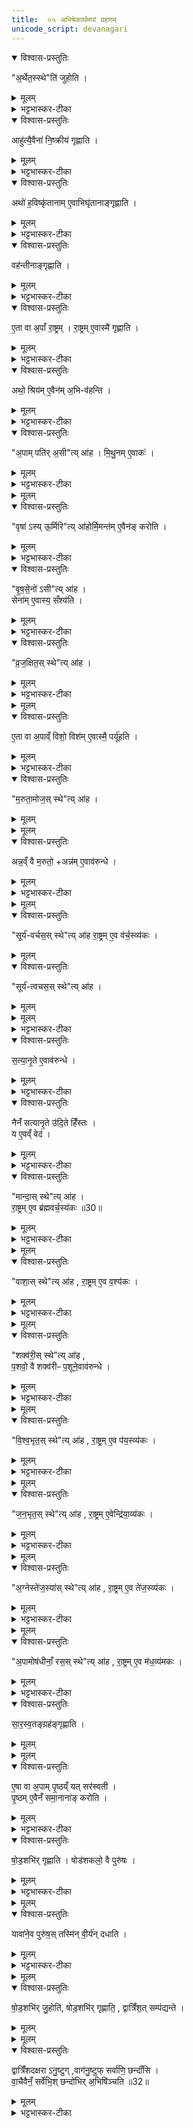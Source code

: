 ```yaml
---
title:  ०५ अभिषेकार्थमपां ग्रहणम् 
unicode_script: devanagari
---
```


<details open><summary>विश्वास-प्रस्तुतिः</summary>

"अ॒र्थेत॒स्स्थे"ति॑ जुहोति ।
</details>

<details><summary>मूलम्</summary>

"अ॒र्थेत॒स्स्थे"ति॑ जुहोति ।
</details>

<details><summary>भट्टभास्कर-टीका</summary>

1 अर्थेतस्स्थेत्यादि ॥ अभिषेकार्थमपां ग्रहान्वायव्यैः गृह्णाति षोडश सप्तदश वा 'अर्थेतस्स्थ'इत्यादिमन्त्रैः । एतास्वप्सु प्रथमं जुहोति ।
</details>

<details open><summary>विश्वास-प्रस्तुतिः</summary>

आहु॑त्यै॒वैना॑ नि॒ष्क्रीय॑ गृह्णाति ।
</details>

<details><summary>मूलम्</summary>

आहु॑त्यै॒वैना॑ नि॒ष्क्रीय॑ गृह्णाति ।
</details>

<details><summary>भट्टभास्कर-टीका</summary>

आहुत्या मूल्यस्थानीयया एना आपो निष्क्रीय स्वीकृत्य गृह्णाति ।
</details>

<details open><summary>विश्वास-प्रस्तुतिः</summary>

अथो॑ ह॒विष्कृ॑तानाम् ए॒वाभिघृ॑तानाङ्गृह्णाति ।
</details>

<details><summary>मूलम्</summary>

अथो॑ ह॒विष्कृ॑तानाम् ए॒वाभिघृ॑तानाङ्गृह्णाति ।
</details>

<details><summary>भट्टभास्कर-टीका</summary>

अथो अपि च हविष्कृतानां हविष्ट्वं प्राप्तानां अत एव अभिघृतानां अभिघारितानां अपां गृह्णाति प्रथमाहुतिप्रक्षेपेण हविष्कृत्य अभिघार्य च आपो गृहीता भवन्ति ।
</details>

<details open><summary>विश्वास-प्रस्तुतिः</summary>

वह॑न्तीनाङ्गृह्णाति ।
</details>

<details><summary>मूलम्</summary>

वह॑न्तीनाङ्गृह्णाति ।
</details>

<details><summary>भट्टभास्कर-टीका</summary>

'अर्थेतः स्थ' इति वहन्तीनां गृह्णाति ।
</details>

<details open><summary>विश्वास-प्रस्तुतिः</summary>

ए॒ता वा अ॒पाँ रा॒ष्ट्रम् । रा॒ष्ट्रम् ए॒वास्मै॑ गृह्णाति ।
</details>

<details><summary>मूलम्</summary>

ए॒ता वा अ॒पाँ रा॒ष्ट्रम् । रा॒ष्ट्रम् ए॒वास्मै॑ गृह्णाति ।
</details>

<details><summary>भट्टभास्कर-टीका</summary>

एताः प्रवहन्त्यः आपः अपां राष्ट्रं सारभूतोंशः, राजमानो वा अंशः । तस्मादेतासां ग्रहणेन यजमानाय राष्ट्रं गृह्नाति ।
</details>

<details open><summary>विश्वास-प्रस्तुतिः</summary>

अथो॒ श्रिय॑म् ए॒वैन॑म् अ॒भि-व॑हन्ति ।
</details>

<details><summary>मूलम्</summary>

अथो॒ श्रिय॑म् ए॒वैन॑म् अ॒भि-व॑हन्ति ।
</details>

<details><summary>भट्टभास्कर-टीका</summary>

अपि च एनं यजमानं अभि अस्योपरि श्रियं वहन्ति । 'अभिरभागे'इति लक्षणे अभेः कर्मप्रवचनीयत्वम् । राष्ट्रभूतानामुपरि हुत्वा ग्रहणात् राष्ट्रश्रीरेनमभिलक्ष्य तिष्ठतीति ॥
</details>

<details open><summary>विश्वास-प्रस्तुतिः</summary>

"अ॒पाम् पति॑र् अ॒सी"त्य् आ॑ह । मि॒थु॒नम् ए॒वाकः॑ ।
</details>

<details><summary>मूलम्</summary>

"अ॒पाम् पति॑र् अ॒सी"त्य् आ॑ह । मि॒थु॒नम् ए॒वाकः॑ ।
</details>

<details><summary>भट्टभास्कर-टीका</summary>

2 अपां पतिरसीति ॥ समुद्रात्पून्नदाद्वा शोणादेर्गृह्णाति । मिथुनमेवाकः करोति, पुंस्त्वादेषां स्त्रीत्वाच्चेतरासाम् । 'मन्त्रे घस'इति च्लेर्लुक् ।
</details>


<details><summary>मूलम्</summary>

वृषा॑ऽस्यू॒र्मिरित्या॑ह ॥28॥  
ऊ॒र्मि॒मन्त॑मे॒वैन॑ङ्करोति ।
</details>

<details open><summary>विश्वास-प्रस्तुतिः</summary>

"वृषा॑ ऽस्य् ऊ॒र्मिरि"त्य् आ॑होर्मि॒मन्त॑म् ए॒वैन॑ङ् करोति ।
</details>

<details><summary>मूलम्</summary>

"वृषा॑ ऽस्य् ऊ॒र्मिरि"त्य् आ॑होर्मि॒मन्त॑म् ए॒वैन॑ङ् करोति ।
</details>

<details><summary>भट्टभास्कर-टीका</summary>

वृषाऽसीति प्रतिस्रोतसमूर्मिं गृह्णाति । ऊर्मिमन्तं गवादिसंघातवन्तं यजमानं करोति ।
</details>

<details open><summary>विश्वास-प्रस्तुतिः</summary>

"वृ॒ष॒से॒नो॑ ऽसी"त्य् आ॑ह ।  
सेना॑म् ए॒वास्य॒ सँश्य॑ति ।
</details>

<details><summary>मूलम्</summary>

"वृ॒ष॒से॒नो॑ ऽसी"त्य् आ॑ह ।  
सेना॑म् ए॒वास्य॒ सँश्य॑ति ।
</details>

<details><summary>भट्टभास्कर-टीका</summary>

वृषसेनोसि इत्यनुस्रोतसं गृह्णाति । संश्यतीति । संशितत्वं सेनाया वर्षितृत्वात् ।
</details>

<details open><summary>विश्वास-प्रस्तुतिः</summary>

"व्र॒ज॒क्षित॒स् स्थे"त्य् आ॑ह ।
</details>

<details><summary>मूलम्</summary>

"व्र॒ज॒क्षित॒स् स्थे"त्य् आ॑ह ।
</details>

<details><summary>भट्टभास्कर-टीका</summary>

व्रजक्षितः इति कूप्या गृह्णाति ।
</details>


<details><summary>मूलम्</summary>

ए॒ता वा अ॒पाव्ँ विशः॑ ।
विश॑मे॒वास्मै॒ पर्यू॑हति ।
</details>

<details open><summary>विश्वास-प्रस्तुतिः</summary>

ए॒ता वा अ॒पाव्ँ विशो॒ विश॑म् ए॒वास्मै॒ पर्यू॑हति ।
</details>

<details><summary>मूलम्</summary>

ए॒ता वा अ॒पाव्ँ विशो॒ विश॑म् ए॒वास्मै॒ पर्यू॑हति ।
</details>

<details><summary>भट्टभास्कर-टीका</summary>

एता अपां मध्ये विशो ध्रुवाः व्रजे निवसन्तीति । तस्माद्विशं पर्यूहति परित आनयति यजमानाय ।
</details>

<details open><summary>विश्वास-प्रस्तुतिः</summary>

"म॒रुता॒मोज॒स् स्थे"त्य् आ॑ह ।
</details>

<details><summary>मूलम्</summary>

"म॒रुता॒मोज॒स् स्थे"त्य् आ॑ह ।
</details>


<details><summary>मूलम्</summary>

अन्न॒व्ँवै म॒रुतः॑ ।
अन्न॑मे॒वाव॑रुन्धे ।
</details>

<details open><summary>विश्वास-प्रस्तुतिः</summary>

अन्न॒व्ँ वै म॒रुतो॒ +अन्न॑म् ए॒वाव॑रुन्धे ।
</details>

<details><summary>मूलम्</summary>

अन्न॒व्ँ वै म॒रुतो॒ +अन्न॑म् ए॒वाव॑रुन्धे ।
</details>

<details><summary>भट्टभास्कर-टीका</summary>

मरुतामित्यादि आवर्तजलं गृह्णाति । अन्न हेतवो मरुतः ।
</details>


<details><summary>मूलम्</summary>

सूर्य॑वर्चस॒स्स्थेत्या॑ह ॥29॥  
रा॒ष्ट्रमे॒व व॑र्च॒स्व्य॑कः ।
</details>

<details open><summary>विश्वास-प्रस्तुतिः</summary>

"सूर्य॑-वर्चस॒स् स्थे"त्य् आ॑ह रा॒ष्ट्रम् ए॒व व॑र्च॒स्व्य॑कः ।
</details>

<details><summary>मूलम्</summary>

"सूर्य॑-वर्चस॒स् स्थे"त्य् आ॑ह रा॒ष्ट्रम् ए॒व व॑र्च॒स्व्य॑कः ।
</details>

<details open><summary>विश्वास-प्रस्तुतिः</summary>

"सूर्य॑-त्वचस॒स् स्थे"त्य् आ॑ह ।
</details>

<details><summary>मूलम्</summary>

"सूर्य॑-त्वचस॒स् स्थे"त्य् आ॑ह ।
</details>


<details><summary>मूलम्</summary>

स॒त्यव्ँ वा ए॒तत् ।
यद्वर्ष॑ति ।
अनृ॑त॒य्ँ यदा॒तप॑ति॒ वर्ष॑ति ।

स॒त्यव्ँ वा ए॒तद् ,  यद् वर्ष॑त्य्॒ अनृ॑त॒य्ँ यदा॒तप॑ति॒ वर्ष॑ति ।
</details>

<details><summary>भट्टभास्कर-टीका</summary>

सूर्यवर्चस इत्यातपति वर्ष्या गृह्णाति ।

सत्यं खल्वेतत् अमोघफलं भवति प्रभूतत्वात् । यदातपति दुर्दिनायमाने यत् वर्षति तदनृतं अल्पत्वेनासधकत्वात् ।
</details>

<details open><summary>विश्वास-प्रस्तुतिः</summary>

स॒त्या॒नृ॒ते ए॒वाव॑रुन्धे ।  
</details>

<details><summary>मूलम्</summary>

स॒त्या॒नृ॒ते ए॒वाव॑रुन्धे ।  
</details>

<details><summary>भट्टभास्कर-टीका</summary>

तस्मात् सत्यानृते अवरुन्धे विधेयीकर्तुं शक्नोत्येवंवेदितारम् ।
</details>

<details open><summary>विश्वास-प्रस्तुतिः</summary>

नैनँ॑ सत्यानृ॒ते उ॑दि॒ते हिँ॑स्तः ।  
य ए॒वव्ँ वेद॑ ।
</details>

<details><summary>मूलम्</summary>

नैनँ॑ सत्यानृ॒ते उ॑दि॒ते हिँ॑स्तः ।  
य ए॒वव्ँ वेद॑ ।
</details>

<details><summary>भट्टभास्कर-टीका</summary>

सत्यानृते उदिते उज्ज्वले नियन्तुमशक्ये मृत्वा न हिंस्तः एवंवेदितारमपि न हिंस्तः किं पुरनरातपति वर्ष्या गृह्णत इति ।
</details>

<details open><summary>विश्वास-प्रस्तुतिः</summary>

"मान्दा॒स् स्थे"त्य् आ॑ह ।  
रा॒ष्ट्रम् ए॒व ब्र॑ह्मवर्च॒स्य॑कः ॥30॥  
</details>

<details><summary>मूलम्</summary>

"मान्दा॒स् स्थे"त्य् आ॑ह ।  
रा॒ष्ट्रम् ए॒व ब्र॑ह्मवर्च॒स्य॑कः ॥30॥  
</details>

<details><summary>भट्टभास्कर-टीका</summary>

मान्दा;, इति स्थावरा ह्रादिनीर्वा गृह्णाति । स्थावराणां तटाकादिजलानां ब्रह्मवर्चसवृद्धिहेतुत्वात् ।
</details>


<details><summary>मूलम्</summary>

वाशा॒स्स्थेत्या॑ह ।
रा॒ष्ट्रमे॒व व॒श्य॑कः ।
</details>

<details open><summary>विश्वास-प्रस्तुतिः</summary>

"वाशा॒स् स्थे"त्य् आ॑ह , रा॒ष्ट्रम् ए॒व व॒श्य॑कः ।
</details>

<details><summary>मूलम्</summary>

"वाशा॒स् स्थे"त्य् आ॑ह , रा॒ष्ट्रम् ए॒व व॒श्य॑कः ।
</details>

<details><summary>भट्टभास्कर-टीका</summary>

वाशा इत्यवश्यायोदकं गृह्णाति । राष्ट्रमेव वशीकरोति । स्वाधीनत्वे वचनात् ।
</details>


<details><summary>मूलम्</summary>

शक्व॑री॒स्स्थेत्या॑ह ।
प॒शवो॒ वै शक्व॑रीः ।
प॒शूने॒वाव॑रुन्धे ।
</details>

<details open><summary>विश्वास-प्रस्तुतिः</summary>

"शक्व॑री॒स् स्थे"त्य् आ॑ह ,   
प॒शवो॒ वै शक्व॑रीᳶ प॒शूने॒वाव॑रुन्धे ।
</details>

<details><summary>मूलम्</summary>

"शक्व॑री॒स् स्थे"त्य् आ॑ह ,   
प॒शवो॒ वै शक्व॑रीᳶ प॒शूने॒वाव॑रुन्धे ।
</details>

<details><summary>भट्टभास्कर-टीका</summary>

शक्वरीरिति गोरुल्ब्या गृह्णाति । ़  
पशव इति । उल्ब्यानां पशुरक्षणहेतुत्वात् ताच्छब्द्यम् ।
</details>


<details><summary>मूलम्</summary>

वि॒श्व॒भृत॒स्स्थेत्या॑ह ।
रा॒ष्ट्रमे॒व प॑य॒स्व्य॑कः ।
</details>

<details open><summary>विश्वास-प्रस्तुतिः</summary>

"वि॒श्व॒भृत॒स् स्थे"त्य् आ॑ह , रा॒ष्ट्रम् ए॒व प॑य॒स्व्य॑कः ।
</details>

<details><summary>मूलम्</summary>

"वि॒श्व॒भृत॒स् स्थे"त्य् आ॑ह , रा॒ष्ट्रम् ए॒व प॑य॒स्व्य॑कः ।
</details>

<details><summary>भट्टभास्कर-टीका</summary>

विश्वभृत इति पयो गृह्णाति । राष्ट्रं पयस्वि करोति ।
</details>


<details><summary>मूलम्</summary>

ज॒न॒भृत॒स्स्थेत्या॑ह ।
रा॒ष्ट्रमे॒वेन्द्रि॑या॒व्य॑कः ।
</details>

<details open><summary>विश्वास-प्रस्तुतिः</summary>

"ज॒न॒भृत॒स् स्थे"त्य् आ॑ह , रा॒ष्ट्रम् ए॒वेन्द्रि॑या॒व्य॑कः ।
</details>

<details><summary>मूलम्</summary>

"ज॒न॒भृत॒स् स्थे"त्य् आ॑ह , रा॒ष्ट्रम् ए॒वेन्द्रि॑या॒व्य॑कः ।
</details>

<details><summary>भट्टभास्कर-टीका</summary>

जनभृत इति दधि गृह्णाति । राष्ट्रमिन्द्रियावि इन्द्रियवत् करोति । दक्ष इन्द्रियहेतुत्वात् ।
</details>


<details><summary>मूलम्</summary>

अ॒ग्नेस्ते॑ज॒स्या॑स्स्थेत्या॑ह ॥31 ॥  
रा॒ष्ट्रमे॒व ते॑ज॒स्व्य॑कः ।
</details>

<details open><summary>विश्वास-प्रस्तुतिः</summary>

"अ॒ग्नेस्ते॑ज॒स्या॑स् स्थे"त्य् आ॑ह , रा॒ष्ट्रम् ए॒व ते॑ज॒स्व्य॑कः ।
</details>

<details><summary>मूलम्</summary>

"अ॒ग्नेस्ते॑ज॒स्या॑स् स्थे"त्य् आ॑ह , रा॒ष्ट्रम् ए॒व ते॑ज॒स्व्य॑कः ।
</details>

<details><summary>भट्टभास्कर-टीका</summary>

अग्नेस्तेजस्या इति घृतं गृह्णाति । राष्ट्रं तेजस्वि करोति, 'तेजो घृतम्' इति ।
</details>


<details><summary>मूलम्</summary>

अ॒पामोष॑धीनाँ॒ रस॒स्स्थेत्या॑ह ।
रा॒ष्ट्रमे॒व म॑ध॒व्य॑मकः ।
</details>

<details open><summary>विश्वास-प्रस्तुतिः</summary>

"अ॒पामोष॑धीनाँ॒ रस॒स् स्थे"त्य् आ॑ह , रा॒ष्ट्रम् ए॒व म॑ध॒व्य॑मकः ।
</details>

<details><summary>मूलम्</summary>

"अ॒पामोष॑धीनाँ॒ रस॒स् स्थे"त्य् आ॑ह , रा॒ष्ट्रम् ए॒व म॑ध॒व्य॑मकः ।
</details>

<details><summary>भट्टभास्कर-टीका</summary>

अपामिति मधु गृह्णाति । राष्ट्रं मधव्यं करोति मधुने हितं मध्विव सर्वस्य प्रियं भवति । 'उगवादिभ्यो यत्'।
</details>

<details open><summary>विश्वास-प्रस्तुतिः</summary>

सा॒र॒स्व॒तङ्ग्रह॑ङ्गृह्णाति ।
</details>

<details><summary>मूलम्</summary>

सा॒र॒स्व॒तङ्ग्रह॑ङ्गृह्णाति ।
</details>


<details><summary>मूलम्</summary>

ए॒षा वा अ॒पाम्पृ॒ष्ठम् ।
यत्सर॑स्वती ।
</details>

<details open><summary>विश्वास-प्रस्तुतिः</summary>

ए॒षा वा अ॒पाम् पृ॒ष्ठय्ँ यत् सर॑स्वती ।  
पृ॒ष्ठम् ए॒वैनँ॑ समा॒नाना॑ङ् करोति ।
</details>

<details><summary>मूलम्</summary>

ए॒षा वा अ॒पाम् पृ॒ष्ठय्ँ यत् सर॑स्वती ।  
पृ॒ष्ठम् ए॒वैनँ॑ समा॒नाना॑ङ् करोति ।
</details>

<details><summary>भट्टभास्कर-टीका</summary>

सारस्वतमित्वादि । स्व उदके । अपां पृष्ठं प्रधानभूता सरस्वती नदी समानानां पृष्ठमुच्छ्रितं तादृशं यजमानं करोति ॥
</details>

<details open><summary>विश्वास-प्रस्तुतिः</summary>

षो॒ड॒शभि॑र् गृह्णाति । षोड॑शकलो॒ वै पुरु॑षः ।
</details>

<details><summary>मूलम्</summary>

षो॒ड॒शभि॑र् गृह्णाति । षोड॑शकलो॒ वै पुरु॑षः ।
</details>

<details><summary>भट्टभास्कर-टीका</summary>

3 षोडशभिरिति ॥ 'अर्थेतः' इत्यादिभिः । षोडशकलः षोडशावयवः पञ्चभिः भूतैः पञ्चभिः ज्ञानेन्द्रियैः पञ्चभिः कर्मेन्द्रियैः मनसा च । यद्वा - चन्द्रः षोडशकलः तदात्मा जीव इति ।
</details>


<details><summary>मूलम्</summary>

यावा॑ने॒व पुरु॑षः ।
तस्मि॑न्वी॒र्य॑न्दधाति ।
</details>

<details open><summary>विश्वास-प्रस्तुतिः</summary>

यावा॑ने॒व पुरु॑ष॒स् तस्मि॑न् वी॒र्य॑न् दधाति ।
</details>

<details><summary>मूलम्</summary>

यावा॑ने॒व पुरु॑ष॒स् तस्मि॑न् वी॒र्य॑न् दधाति ।
</details>

<details><summary>भट्टभास्कर-टीका</summary>

यावानित्यादि । गतम् ।
</details>


<details><summary>मूलम्</summary>

षो॒ड॒शभि॑र्जु॒होति॑ षोड॒शभि॑र्गृह्णाति ।
द्वात्रिँ॑श॒त् सम्प॑द्यन्ते ।
</details>

<details open><summary>विश्वास-प्रस्तुतिः</summary>

षो॒ड॒शभि॑र् जु॒होति॑, षोड॒शभि॑र् गृह्णाति॒ , द्वात्रिँ॑श॒त् सम्प॑द्यन्ते ।
</details>

<details><summary>मूलम्</summary>

षो॒ड॒शभि॑र् जु॒होति॑, षोड॒शभि॑र् गृह्णाति॒ , द्वात्रिँ॑श॒त् सम्प॑द्यन्ते ।
</details>


<details><summary>मूलम्</summary>

द्वात्रिँ॑शदक्षराऽनु॒ष्टुक् ।
वाग॑नु॒ष्टुप्सर्वा॑णि॒ छन्दाँ॑सि ।
</details>

<details open><summary>विश्वास-प्रस्तुतिः</summary>

द्वात्रिँ॑शदक्षरा ऽनु॒ष्टुग् ,वाग॑नु॒ष्टुफ् सर्वा॑णि॒ छन्दाँ॑सि ।   
वा॒चैवैनँ॒ सर्वे॑भि॒श् छन्दो॑भिर् अ॒भिषि॑ञ्चति ॥32॥  
</details>

<details><summary>मूलम्</summary>

द्वात्रिँ॑शदक्षरा ऽनु॒ष्टुग् ,वाग॑नु॒ष्टुफ् सर्वा॑णि॒ छन्दाँ॑सि ।   
वा॒चैवैनँ॒ सर्वे॑भि॒श् छन्दो॑भिर् अ॒भिषि॑ञ्चति ॥32॥  
</details>

<details><summary>भट्टभास्कर-टीका</summary>

षोडशभिरिति । एतैरेव जुहोति । एतैरेव गृह्णाति चेति द्वात्रिंशत् भवन्ति । अनुष्टुप्च द्वात्रिंशदक्षरा । सा चानुष्टुप् सर्ववाङ्मयहेतुत्वात् स्वयं वागेव सा च वाक् सर्वाणि छन्दांसि तत्परिणामत्वात् सर्वच्छन्दसाम् । तस्माद्वाचा छन्दोभिश्च यजमानमभिषिञ्चति । द्वात्रिंशत्संख्यान्वयात् वाचो वीर्येण सर्वच्छन्दोवीर्येण चेत्यर्थः ॥


इति सप्तमे पञ्चमोऽनुवाकः ॥  

</details>

